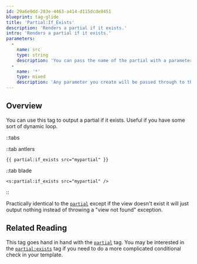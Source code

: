 ```yaml
---
id: 29a6e9dd-283e-4463-a414-d115dcde8451
blueprint: tag-glide
title: 'Partial:If_Exists'
description: 'Renders a partial if it exists.'
intro: 'Renders a partial if it exists.'
parameters:
  -
    name: src
    type: string
    description: 'You can pass the name of the partial with a parameter instead of tag argument. Example: `src="cards/author_bio"` or `:src="var_name"`.'
  -
    name: '*'
    type: mixed
    description: 'Any parameter you create will be passed through to the partial as a variable.'
---
```

## Overview

You can use this tag to output a partial if it exists. Useful if you have some sort of dynamic loop.

::tabs

::tab antlers
```antlers
{{ partial:if_exists src="mypartial" }}
```
::tab blade
```blade
<s:partial:if_exists src="mypartial" />
```
::

Practically identical to the [`partial`](/tags/partial) except if the view doesn't exist it will just output
nothing instead of throwing a "view not found" exception.

## Related Reading

This tag goes hand in hand with the [`partial`](/tags/partial) tag.
You may be interested in the [`partial:exists`](/tags/partial-exists) tag if you need to do a more
complicated conditional check in your template.
